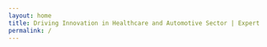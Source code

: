 ```yaml
---
layout: home
title: Driving Innovation in Healthcare and Automotive Sector | Expert in Mobile and Software Development | Let's Push Boundaries!
permalink: /
---
```

